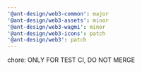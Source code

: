 ```yaml
---
'@ant-design/web3-common': major
'@ant-design/web3-assets': minor
'@ant-design/web3-wagmi': minor
'@ant-design/web3-icons': patch
'@ant-design/web3': patch
---
```


chore: ONLY FOR TEST CI, DO NOT MERGE
